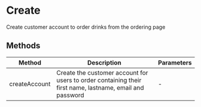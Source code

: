 # Create

Create customer account to order drinks from the ordering page

## Methods

<!-- @vuese:Create:methods:start -->
|Method|Description|Parameters|
|---|---|---|
|createAccount|Create the customer account for users to order containing their first name, lastname, email and password|-|

<!-- @vuese:Create:methods:end -->


